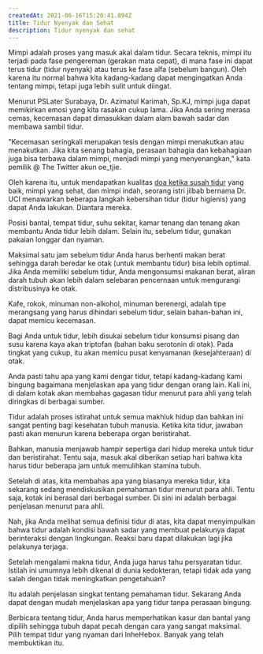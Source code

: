 ```yaml
---
createdAt: 2021-06-16T15:20:41.894Z
title: Tidur Nyenyak dan Sehat
description: Tidur nyenyak dan sehat
---
```

Mimpi adalah proses yang masuk akal dalam tidur. Secara teknis, mimpi itu terjadi pada fase pengereman (gerakan mata cepat), di mana fase ini dapat terus tidur (tidur nyenyak) atau terus ke fase alfa (sebelum bangun). Oleh karena itu normal bahwa kita kadang-kadang dapat mengingatkan Anda tentang mimpi, tetapi juga lebih sulit untuk diingat.

Menurut PSLater Surabaya, Dr. Azimatul Karimah, Sp.KJ, mimpi juga dapat memikirkan emosi yang kita rasakan cukup lama. Jika Anda sering merasa cemas, kecemasan dapat dimasukkan dalam alam bawah sadar dan membawa sambil tidur.

"Kecemasan seringkali merupakan tesis dengan mimpi menakutkan atau menakutkan. Jika kita senang bahagia, perasaan bahagia dan kebahagiaan juga bisa terbawa dalam mimpi, menjadi mimpi yang menyenangkan," kata pemilik @ The Twitter akun oe_tjie.

Oleh karena itu, untuk mendapatkan kualitas [doa ketika susah tidur](https://www.abiabiz.com/2020/01/doa-ketika-susah-tidur.html) yang baik, mimpi yang sehat, dan mimpi indah, seorang istri jilbab bernama Dr. UCI menawarkan beberapa langkah kebersihan tidur (tidur higienis) yang dapat Anda lakukan. Diantara mereka.

Posisi bantal, tempat tidur, suhu sekitar, kamar tenang dan tenang akan membantu Anda tidur lebih dalam. Selain itu, sebelum tidur, gunakan pakaian longgar dan nyaman.

Maksimal satu jam sebelum tidur Anda harus berhenti makan berat sehingga darah beredar ke otak (untuk membantu tidur) bisa lebih optimal. Jika Anda memiliki sebelum tidur, Anda mengonsumsi makanan berat, aliran darah tubuh akan lebih dalam selebaran pencernaan untuk mengurangi distribusinya ke otak.

Kafe, rokok, minuman non-alkohol, minuman berenergi, adalah tipe merangsang yang harus dihindari sebelum tidur, selain bahan-bahan ini, dapat memicu kecemasan.

Bagi Anda untuk tidur, lebih disukai sebelum tidur konsumsi pisang dan susu karena kaya akan triptofan (bahan baku serotonin di otak). Pada tingkat yang cukup, itu akan memicu pusat kenyamanan (kesejahteraan) di otak.

Anda pasti tahu apa yang kami dengar tidur, tetapi kadang-kadang kami bingung bagaimana menjelaskan apa yang tidur dengan orang lain. Kali ini, di dalam kotak akan membahas gagasan tidur menurut para ahli yang telah diringkas di berbagai sumber.

Tidur adalah proses istirahat untuk semua makhluk hidup dan bahkan ini sangat penting bagi kesehatan tubuh manusia. Ketika kita tidur, jawaban pasti akan menurun karena beberapa organ beristirahat.

Bahkan, manusia menjawab hampir sepertiga dari hidup mereka untuk tidur dan beristirahat. Tentu saja, masuk akal diberikan setiap hari bahwa kita harus tidur beberapa jam untuk memulihkan stamina tubuh.

Setelah di atas, kita membahas apa yang biasanya mereka tidur, kita sekarang sedang mendiskusikan pemahaman tidur menurut para ahli. Tentu saja, kotak ini berasal dari berbagai sumber. Di sini ini adalah berbagai penjelasan menurut para ahli.

Nah, jika Anda melihat semua definisi tidur di atas, kita dapat menyimpulkan bahwa tidur adalah kondisi bawah sadar yang membuat pelakunya dapat berinteraksi dengan lingkungan. Reaksi baru dapat dilakukan lagi jika pelakunya terjaga.

Setelah mengalami makna tidur, Anda juga harus tahu persyaratan tidur. Istilah ini umumnya lebih dikenal di dunia kedokteran, tetapi tidak ada yang salah dengan tidak meningkatkan pengetahuan?

Itu adalah penjelasan singkat tentang pemahaman tidur. Sekarang Anda dapat dengan mudah menjelaskan apa yang tidur tanpa perasaan bingung.

Berbicara tentang tidur, Anda harus memperhatikan kasur dan bantal yang dipilih sehingga tubuh dapat pecah dengan cara yang sangat maksimal. Pilih tempat tidur yang nyaman dari InheHebox. Banyak yang telah membuktikan itu.